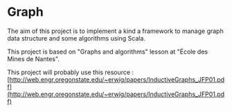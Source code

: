 # Graph

The aim of this project is to implement a kind a framework to manage graph data structure and some algorithms using Scala.

This project is based on "Graphs and algorithms" lesson at "École des Mines de Nantes".

This project will probably use this resource : [http://web.engr.oregonstate.edu/~erwig/papers/InductiveGraphs_JFP01.pdf](http://web.engr.oregonstate.edu/~erwig/papers/InductiveGraphs_JFP01.pdf)
